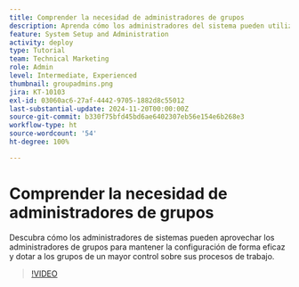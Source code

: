 ```yaml
---
title: Comprender la necesidad de administradores de grupos
description: Aprenda cómo los administradores del sistema pueden utilizar los administradores de grupos para contribuir a mantener la configuración de  [!DNL Workfront]  y, al mismo tiempo, dar a los grupos más control sobre su trabajo.
feature: System Setup and Administration
activity: deploy
type: Tutorial
team: Technical Marketing
role: Admin
level: Intermediate, Experienced
thumbnail: groupadmins.png
jira: KT-10103
exl-id: 03060ac6-27af-4442-9705-1882d8c55012
last-substantial-update: 2024-11-20T00:00:00Z
source-git-commit: b330f75bfd45bd6ae6402307eb56e154e6b268e3
workflow-type: ht
source-wordcount: '54'
ht-degree: 100%

---
```


# Comprender la necesidad de administradores de grupos

Descubra cómo los administradores de sistemas pueden aprovechar los administradores de grupos para mantener la configuración de forma eficaz y dotar a los grupos de un mayor control sobre sus procesos de trabajo.

>[!VIDEO](https://video.tv.adobe.com/v/3439323/?quality=12&learn=on&enablevpops)


